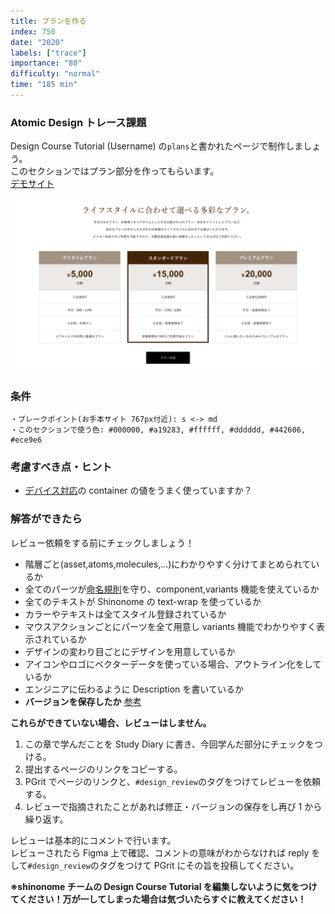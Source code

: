 ```yaml
---
title: プランを作る
index: 750
date: "2020"
labels: ["trace"]
importance: "80"
difficulty: "normal"
time: "185 min"
---
```


### Atomic Design トレース課題

Design Course Tutorial (Username) の`plans`と書かれたページで制作しましょう。  
このセクションではプラン部分を作ってもらいます。  
[デモサイト](https://demo.tcd-theme.com/tcd063/)

![プラン](./img/plan.png)

### 条件

```
・ブレークポイント(お手本サイト 767px付近): s <-> md
・このセクションで使う色: #000000, #a19283, #ffffff, #dddddd, #442606, #ece9e6
```

### 考慮すべき点・ヒント

- [デバイス対応](/web/device)の container の値をうまく使っていますか？

### 解答ができたら

レビュー依頼をする前にチェックしましょう！

- 階層ごと(asset,atoms,molecules,...)にわかりやすく分けてまとめられているか
- 全てのパーツが[命名規則](/web/atomic-design)を守り、component,variants 機能を使えているか
- 全てのテキストが Shinonome の text-wrap を使っているか
- カラーやテキストは全てスタイル登録されているか
- マウスアクションごとにパーツを全て用意し variants 機能でわかりやすく表示されているか
- デザインの変わり目ごとにデザインを用意しているか
- アイコンやロゴにベクターデータを使っている場合、アウトライン化をしているか
- エンジニアに伝わるように Description を書いているか
- **バージョンを保存したか** [参考](/figma/section2-3/)

**これらができていない場合、レビューはしません。**

1. この章で学んだことを Study Diary に書き、今回学んだ部分にチェックをつける。
2. 提出するページのリンクをコピーする。
3. PGrit でページのリンクと、`#design_review`のタグをつけてレビューを依頼する。
4. レビューで指摘されたことがあれば修正・バージョンの保存をし再び 1 から繰り返す。

レビューは基本的にコメントで行います。  
レビューされたら Figma 上で確認、コメントの意味がわからなければ reply をして`#design_review`のタグをつけて PGrit にその旨を投稿してください。

**※shinonome チームの Design Course Tutorial を編集しないように気をつけてください！万が一してしまった場合は気づいたらすぐに教えてください！**
